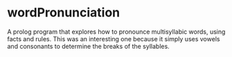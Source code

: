 # wordPronunciation
A prolog program that explores how to pronounce multisyllabic words, using facts and rules. This was an interesting one because it simply uses vowels and consonants to
determine the breaks of the syllables.
